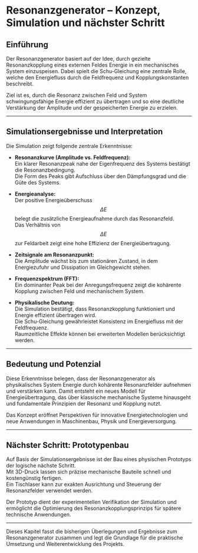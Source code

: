 # Resonanzgenerator – Konzept, Simulation und nächster Schritt

## Einführung

Der Resonanzgenerator basiert auf der Idee, durch gezielte Resonanzkopplung eines externen Feldes Energie in ein mechanisches System einzuspeisen. Dabei spielt die Schu-Gleichung eine zentrale Rolle, welche den Energiefluss durch die Feldfrequenz und Kopplungskonstanten beschreibt.

Ziel ist es, durch die Resonanz zwischen Feld und System schwingungsfähige Energie effizient zu übertragen und so eine deutliche Verstärkung der Amplitude und der gespeicherten Energie zu erzielen.

---

## Simulationsergebnisse und Interpretation

Die Simulation zeigt folgende zentrale Erkenntnisse:

- **Resonanzkurve (Amplitude vs. Feldfrequenz):**  
  Ein klarer Resonanzpeak nahe der Eigenfrequenz des Systems bestätigt die Resonanzbedingung.  
  Die Form des Peaks gibt Aufschluss über den Dämpfungsgrad und die Güte des Systems.

- **Energieanalyse:**  
  Der positive Energieüberschuss $$ \Delta E $$ belegt die zusätzliche Energieaufnahme durch das Resonanzfeld.  
  Das Verhältnis von $$ \Delta E $$ zur Feldarbeit zeigt eine hohe Effizienz der Energieübertragung.

- **Zeitsignale am Resonanzpunkt:**  
  Die Amplitude wächst bis zum stationären Zustand, in dem Energiezufuhr und Dissipation im Gleichgewicht stehen.

- **Frequenzspektrum (FFT):**  
  Ein dominanter Peak bei der Anregungsfrequenz zeigt die kohärente Kopplung zwischen Feld und mechanischem System.

- **Physikalische Deutung:**  
  Die Simulation bestätigt, dass Resonanzkopplung funktioniert und Energie effizient übertragen wird.  
  Die Schu-Gleichung gewährleistet Konsistenz im Energiefluss mit der Feldfrequenz.  
  Raumzeitliche Effekte können bei erweiterten Modellen berücksichtigt werden.

---

## Bedeutung und Potenzial

Diese Erkenntnisse belegen, dass der Resonanzgenerator als physikalisches System Energie durch kohärente Resonanzfelder aufnehmen und verstärken kann. Damit entsteht ein neues Modell für Energieübertragung, das über klassische mechanische Systeme hinausgeht und fundamentale Prinzipien der Resonanz und Kopplung nutzt.

Das Konzept eröffnet Perspektiven für innovative Energietechnologien und neue Anwendungen in Maschinenbau, Physik und Energieversorgung.

---

## Nächster Schritt: Prototypenbau

Auf Basis der Simulationsergebnisse ist der Bau eines physischen Prototyps der logische nächste Schritt.  
Mit 3D-Druck lassen sich präzise mechanische Bauteile schnell und kostengünstig fertigen.  
Ein Tischlaser kann zur exakten Ausrichtung und Steuerung der Resonanzfelder verwendet werden.

Der Prototyp dient der experimentellen Verifikation der Simulation und ermöglicht die Optimierung des Resonanzkopplungsprinzips für spätere technische Anwendungen.

---

Dieses Kapitel fasst die bisherigen Überlegungen und Ergebnisse zum Resonanzgenerator zusammen und legt die Grundlage für die praktische Umsetzung und Weiterentwicklung des Projekts.

